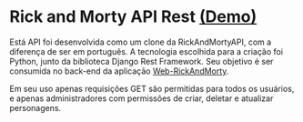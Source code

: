 <h1>Rick and Morty API Rest <a href="https://drf-rickandmorty-api.herokuapp.com/api/index/">(Demo)</a></h1>
<p>Está API foi desenvolvida como um clone da RickAndMortyAPI, com a diferença de ser em português. A tecnologia escolhida para a criação foi Python, junto da biblioteca Django Rest Framework. Seu objetivo é ser consumida no back-end da aplicação <a href="https://github.com/opaulocrispim/web-rickandmorty">Web-RickAndMorty</a>.</p>
<p>Em seu uso apenas requisições GET são permitidas para todos os usuários, e apenas administradores com permissões de criar, deletar e atualizar personagens.</p>

